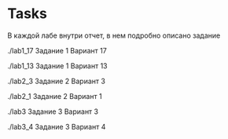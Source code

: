 # Tasks

В каждой лабе внутри отчет, в нем подробно описано задание

./lab1_17 Задание 1 Вариант 17

./lab1_13 Задание 1 Вариант 13


./lab2_3 Задание 2 Вариант 3

./lab2_1 Задание 2 Вариант 1


./lab3 Задание 3 Вариант 3

./lab3_4 Задание 3 Вариант 4
